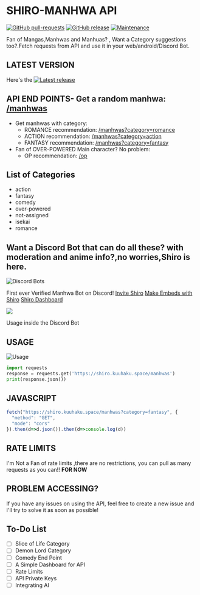 # SHIRO-MANHWA API
[![GitHub pull-requests](https://img.shields.io/github/issues-pr/sireeshdevaraj/SHIRO-MANHWA-API.svg)](https://GitHub.com/Naereen/StrapDown.js/pull/)
[![GitHub release](https://img.shields.io/github/release/sireeshdevaraj/SHIRO-MANHWA-API.svg)](https://GitHub.com/sireeshdevaraj/SHIRO-MANHWA-API/releases/)
[![Maintenance](https://img.shields.io/badge/Maintained%3F-yes-green.svg)](https://GitHub.com/sireeshdevaraj/SHIRO-MANHWA-API/graphs/commit-activity)

Fan of Mangas,Manhwas and Manhuas? , Want a Category suggestions too?.Fetch requests from API and use it in your web/android/Discord Bot.

## LATEST VERSION

Here's the [![Latest release](https://badgen.net/github/release/sireeshdevaraj/SHIRO-MANHWA-API)](https://shiro.kuuhaku.space/)

## API END POINTS- Get a random manhwa: [/manhwas](https://shiro.kuuhaku.space/manhwas)
- Get manhwas with category:
  - ROMANCE recommendation: [/manhwas?category=romance](https://shiro.kuuhaku.space/manhwas?category=romance)
  - ACTION recommendation: [/manhwas?category=action](https://shiro.kuuhaku.space/manhwas?category=action)
  - FANTASY recommendation: [/manhwas?category=fantasy](https://shiro.kuuhaku.space/manhwas?category=fantasy)
- Fan of OVER-POWERED Main character? No problem:
  - OP recommendation: [/op](https://shiro.kuuhaku.space/manhwas?category=over-powered)

## List of Categories
+ action
+ fantasy
+ comedy
+ over-powered
+ not-assigned
+ isekai
+ romance

## Want a Discord Bot that can do all these? with moderation and anime info?,no worries,Shiro is here.
![Discord Bots](https://top.gg/api/widget/909026192785551371.svg)


First ever Verified Manhwa Bot on Discord!
[Invite Shiro](https://top.gg/bot/909026192785551371)
[Make Embeds with Shiro](https://shiromanhwa.me/embed)
[Shiro Dashboard](https://shiromanhwa.me/)

![](https://user-images.githubusercontent.com/65805722/146648535-e1011b6c-8573-4675-a823-a80ea46cfec4.png)

Usage inside the Discord Bot

## USAGE
![Usage](https://i.imgur.com/bXWY0Jp.gif)
```python
import requests
response = requests.get('https://shiro.kuuhaku.space/manhwas')
print(response.json())
```

## JAVASCRIPT
```js
fetch("https://shiro.kuuhaku.space/manhwas?category=fantasy", {
  "method": "GET",
  "mode": "cors"
}).then(d=>d.json()).then(d=>console.log(d))
```

## RATE LIMITS
I'm Not a Fan of rate limits ,there are no restrictions, you can pull  as many requests as you can!! **FOR NOW**

## PROBLEM ACCESSING?

If you have any issues on using the API, feel free to create a new issue and I'll try to solve it as soon as possible!

## To-Do List
- [ ] Slice of Life Category
- [ ] Demon Lord Category
- [ ] Comedy End Point
- [ ] A Simple Dashboard for API
- [ ] Rate Limits
- [ ] API Private Keys
- [ ] Integrating AI
